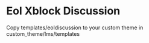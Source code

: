 # Eol Xblock Discussion

Copy templates/eoldiscussion to your custom theme in custom_theme/lms/templates

